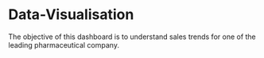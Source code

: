 # Data-Visualisation
The objective of this dashboard is to understand sales trends for one of the leading 
pharmaceutical company.
